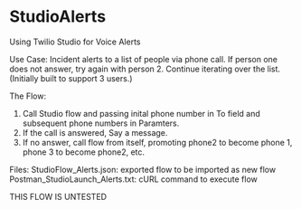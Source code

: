 # StudioAlerts
Using Twilio Studio for Voice Alerts

Use Case:
  Incident alerts to a list of people via phone call.  If person one does not answer, try again with person 2.  Continue iterating over the list. (Initially built to support 3 users.)
  
The Flow:
  1. Call Studio flow and passing inital phone number in To field and subsequent phone numbers in Paramters.
  2. If the call is answered, Say a message.
  3. If no answer, call flow from itself, promoting phone2 to become phone 1, phone 3 to become phone2, etc.
  
Files:
  StudioFlow_Alerts.json: exported flow to be imported as new flow
  Postman_StudioLaunch_Alerts.txt: cURL command to execute flow
  

THIS FLOW IS UNTESTED
